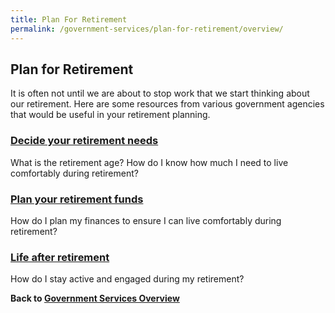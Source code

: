 ```yaml
---
title: Plan For Retirement
permalink: /government-services/plan-for-retirement/overview/
---
```


## Plan for Retirement

It is often not until we are about to stop work that we start thinking about our retirement. 
Here are some resources from various government agencies that would be useful in your retirement planning.


### [Decide your retirement needs](/government-services/plan-for-retirement/determine-needs/)
What is the retirement age? How do I know how much I need to live comfortably during retirement?


### [Plan your retirement funds](/government-services/plan-for-retirement/finances/)
How do I plan my finances to ensure I can live comfortably during retirement? 


### [Life after retirement](/government-services/plan-for-retirement/life/)
How do I stay active and engaged during my retirement? 



**Back to [Government Services Overview](/government-services/overview/)**
